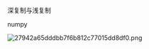 深复制与浅复制

numpy

![27942a65dddbb7f6b812c77015dd8df0.png](../../_resources/645ad8c196174afa8e031735079c650d.png)